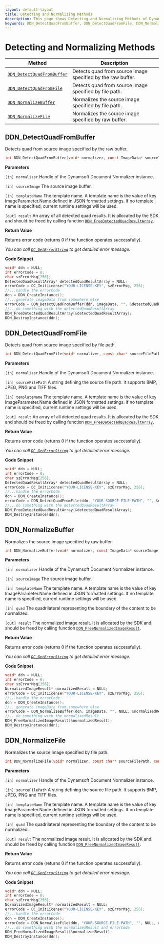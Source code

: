 ```yaml
---
layout: default-layout
title: Detecting and Normalizing Methods
description: This page shows Detecting and Normalizing Methods of Dynamsoft Document Normalizer SDK C Edition.
keywords: DDN_DetectQuadFromBuffer, DDN_DetectQuadFromFile, DDN_NormalizeBuffer, DDN_NormalizeFile, api reference, c
---
```


# Detecting and Normalizing Methods

| Method               | Description |
|----------------------|-------------|
| [`DDN_DetectQuadFromBuffer`](#ddn_detectquadfrombuffer) | Detects quad from source image specified by the raw buffer. |
| [`DDN_DetectQuadFromFile`](#ddn_detectquadfromfile) | Detects quad from source image specified by file path. |
| [`DDN_NormalizeBuffer`](#ddn_normalizebuffer) | Normalizes the source image specified by file path. |
| [`DDN_NormalizeFile`](#ddn_normalizefile) | Normalizes the source image specified by raw buffer. |

## DDN_DetectQuadFromBuffer

Detects quad from source image specified by the raw buffer.

```c
int DDN_DetectQuadFromBuffer(void* normalizer, const ImageData* sourceImage, const char* templateName, DetectedQuadResultArray** result)
```

**Parameters**

`[in] normalizer` Handle of the Dynamsoft Document Normalizer instance.

`[in] sourceImage` The source image buffer.

`[in] templateName` The template name. A template name is the value of key ImageParameter.Name defined in JSON formatted settings. If no template name is specified, current runtime settings will be used.

`[out] result` An array of all detected quad results. It is allocated by the SDK and should be freed by calling function [`DDN_FreeDetectedQuadResultArray`](document-normalizer-result.md#ddn_freedetectedquadresultarray).

**Return Value**

Returns error code (returns 0 if the function operates successfully).

*You can call [`DC_GetErrorString`](document-normalizer-general.md#dc_geterrorstring) to get detailed error message.*

**Code Snippet**

```c
void* ddn = NULL;
int errorCode = 0;
char szErrorMsg[256];
DetectedQuadResultArray* detectedQuadResultArray = NULL;
errorCode = DC_InitLicense("YOUR-LICENSE-KEY", szErrorMsg, 256);
//...handle the errorCode
ddn = DDN_CreateInstance();
//...generate imageData from somewhere else
errorCode = DDN_DetectQuadFromBuffer(ddn, imageData, "", &detectedQuadResultArray);
//...do something with the detectedQuadResultArray
DDN_FreeDetectedQuadResultArray(&detectedQuadResultArray);
DDN_DestroyInstance(ddn);
```

## DDN_DetectQuadFromFile

Detects quad from source image specified by file path.

```c
int DDN_DetectQuadFromFile(void* normalizer, const char* sourceFilePath, const char* templateName, DetectedQuadResultArray** result)
```

**Parameters**

`[in] normalizer` Handle of the Dynamsoft Document Normalizer instance.

`[in] sourceFilePath` A string defining the source file path. It supports BMP, JPEG, PNG and TIFF files.

`[in] templateName` The template name. A template name is the value of key ImageParameter.Name defined in JSON formatted settings. If no template name is specified, current runtime settings will be used.

`[out] result` An array of all detected quad results. It is allocated by the SDK and should be freed by calling function [`DDN_FreeDetectedQuadResultArray`](document-normalizer-result.md#ddn_freedetectedquadresultarray).

**Return Value**

Returns error code (returns 0 if the function operates successfully).

*You can call [`DC_GetErrorString`](document-normalizer-general.md#dc_geterrorstring) to get detailed error message.*

**Code Snippet**

```c
void* ddn = NULL;
int errorCode = 0;
char szErrorMsg[256];
DetectedQuadResultArray* detectedQuadResultArray = NULL;
errorCode = DC_InitLicense("YOUR-LICENSE-KEY", szErrorMsg, 256);
//...handle the errorCode
ddn = DDN_CreateInstance();
errorCode = DDN_DetectQuadFromFile(ddn, "YOUR-SOURCE-FILE-PATH", "", &detectedQuadResultArray);
//...do something with the detectedQuadResultArray
DDN_FreeDetectedQuadResultArray(&detectedQuadResultArray);
DDN_DestroyInstance(ddn);
```

## DDN_NormalizeBuffer

Normalizes the source image specified by raw buffer.

```c
int DDN_NormalizeBuffer(void* normalizer, const ImageData* sourceImage, const char* templateName, const Quadrilateral* quad, NormalizedImageResult** result)
```

**Parameters**

`[in] normalizer` Handle of the Dynamsoft Document Normalizer instance.

`[in] sourceImage` The source image buffer.

`[in] templateName` The template name. A template name is the value of key ImageParameter.Name defined in JSON formatted settings. If no template name is specified, current runtime settings will be used.

`[in] quad` The quadrilateral representing the boundary of the content to be normalized.

`[out] result` The normalized image result. It is allocated by the SDK and should be freed by calling function [`DDN_FreeNormalizedImageResult`](document-normalizer-result.md#ddn_freenormalizedimageresult).

**Return Value**

Returns error code (returns 0 if the function operates successfully).

*You can call [`DC_GetErrorString`](document-normalizer-general.md#dc_geterrorstring) to get detailed error message.*

**Code Snippet**

```c
void* ddn = NULL;
int errorCode = 0;
char szErrorMsg[256];
NormalizedImageResult* normalizedResult = NULL;
errorCode = DC_InitLicense("YOUR-LICENSE-KEY", szErrorMsg, 256);
//...handle the errorCode
ddn = DDN_CreateInstance();
//...generate imageData from somewhere else
errorCode = DDN_NormalizeBuffer(ddn, imageData, "", NULL, &normalizedResult);
//...do something with the normalizedResult
DDN_FreeNormalizedImageResult(&normalizedResult);
DDN_DestroyInstance(ddn);
```

## DDN_NormalizeFile

Normalizes the source image specified by file path.

```c
int DDN_NormalizeFile(void* normalizer, const char* sourceFilePath, const char* templateName, const Quadrilateral* quad, NormalizedImageResult** result)
```

**Parameters**

`[in] normalizer` Handle of the Dynamsoft Document Normalizer instance.

`[in] sourceFilePath` A string defining the source file path. It supports BMP, JPEG, PNG and TIFF files.

`[in] templateName` The template name. A template name is the value of key ImageParameter.Name defined in JSON formatted settings. If no template name is specified, current runtime settings will be used.

`[in] quad` The quadrilateral representing the boundary of the content to be normalized.

`[out] result` The normalized image result. It is allocated by the SDK and should be freed by calling function [`DDN_FreeNormalizedImageResult`](document-normalizer-result.md#ddn_freenormalizedimageresult).

**Return Value**

Returns error code (returns 0 if the function operates successfully).

*You can call [`DC_GetErrorString`](document-normalizer-general.md#dc_geterrorstring) to get detailed error message.*

**Code Snippet**

```c
void* ddn = NULL;
int errorCode = 0;
char szErrorMsg[256];
NormalizedImageResult* normalizedResult = NULL;
errorCode = DC_InitLicense("YOUR-LICENSE-KEY", szErrorMsg, 256);
//...handle the errorCode
ddn = DDN_CreateInstance();
errorCode = DDN_NormalizeFile(ddn, "YOUR-SOURCE-FILE-PATH", "", NULL, &normalizedResult);
//...do something with the normalizedResult and errorCode
DDN_FreeNormalizedImageResult(&normalizedResult);
DDN_DestroyInstance(ddn);
```
